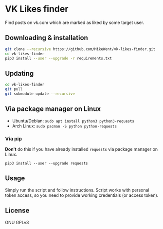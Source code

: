 # VK Likes finder

Find posts on vk.com which are marked as liked by some target user.

## Downloading & installation

```bash
git clone --recursive https://github.com/MikeWent/vk-likes-finder.git
cd vk-likes-finder
pip3 install --user --upgrade -r requirements.txt
```

## Updating

```bash
cd vk-likes-finder
git pull
git submodule update --recursive
```

## Via package manager on Linux 

- Ubuntu/Debian: `sudo apt install python3 python3-requests`
- Arch Linux: `sudo pacman -S python python-requests`

### Via [pip](https://pip.pypa.io/en/stable/installing/)

**Don't** do this if you have already installed `requests` via package manager on Linux.

`pip3 install --user --upgrade requests`

## Usage

Simply run the script and follow instructions. Script works with personal token access, so you need to provide working credentials (or access token).

## License

GNU GPLv3
